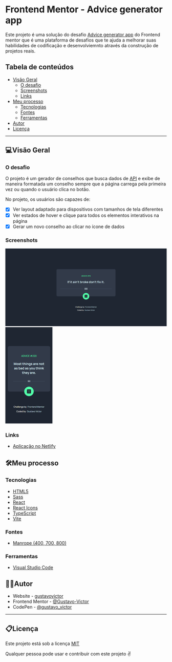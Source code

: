 # Frontend Mentor - Advice generator app

Este projeto é uma solução do desafio [Advice generator app](https://www.frontendmentor.io/challenges/advice-generator-app-QdUG-13db) do Frontend mentor que é  uma plataforma de desafios que te ajuda a melhorar suas habilidades de codificação e desenvolviemnto através da construção de projetos reais. 

## Tabela de conteúdos

- [Visão Geral](#-visão-geral)
  - [O desafio](#o-desafio)
  - [Screenshots](#screenshots)
  - [Links](#links)
- [Meu processo](#-meu-processo)
  - [Tecnologias](#tecnologias)
  - [Fontes](#fontes)
  - [Ferramentas](#ferramentas)
- [Autor](#author)
- [Licença](#licença)

<hr/>


## 💻Visão Geral

### O desafio

O projeto é um gerador de conselhos que busca dados de [API](https://api.adviceslip.com/advice) e exibe de maneira formatada um conselho sempre que a página carrega pela primeira vez ou quando o usuário clica no botão. 

No projeto, os usuários são capazes de:

- [x] Ver layout adaptado para dispositivos com tamanhos de tela diferentes 
- [x] Ver estados de hover e clique para todos os elementos interativos na página
- [x] Gerar um novo conselho ao clicar no ícone de dados

### Screenshots

![Desktop](./src/images/desktop.png) ![Mobile](./src/images/mobile.png)

### Links

- [Aplicação no Netlify](https://gustavovictor.me/tip-calculator-app/)


## 🛠Meu processo

### Tecnologias

- [HTML5](https://developer.mozilla.org/pt-BR/docs/Web/HTML)
- [Sass](https://sass-lang.com/)
- [React](https://reactjs.org/)
- [React Icons](https://react-icons.github.io/react-icons/)
- [TypeScript](https://www.typescriptlang.org/)
- [Vite](https://vitejs.dev/)

### Fontes

- [Manrope (400, 700, 800)](https://fonts.google.com/specimen/Manrope)

### Ferramentas

- [Visual Studio Code](https://code.visualstudio.com/)


## 🦸‍♂️Autor

- Website - [gustavovictor](http://gustavovictor.me/)
- Frontend Mentor - [@Gustavo-Victor](https://www.frontendmentor.io/profile/Gustavo-Victor)
- CodePen - [@gustavo_victor](https://codepen.io/gustavo_victor)


<hr/>

## 📋Licença

Este projeto está sob a licença [MIT](./LICENSE.md) 

Qualquer pessoa pode usar e contribuir com este projeto ✌

